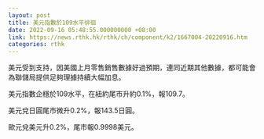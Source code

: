 ```yaml
---
layout: post
title: 美元指數於109水平徘徊
date: 2022-09-16 05:48:55.000000000 +08:00
link: https://news.rthk.hk/rthk/ch/component/k2/1667004-20220916.htm
categories: rthk
---
```


美元受到支持，因美國上月零售銷售數據好過預期，連同近期其他數據，都可能會為聯儲局提供足夠理據持續大幅加息。

美元指數企穩於109水平，在紐約尾市升約0.1%，報109.7。

美元兌日圓尾市微升0.2%，報143.5日圓。

歐元兌美元升0.2%，尾市報0.9998美元。
